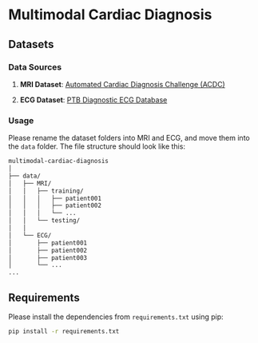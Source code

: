 # Multimodal Cardiac Diagnosis

## Datasets

### Data Sources
1. **MRI Dataset**: [Automated Cardiac Diagnosis Challenge (ACDC)](https://www.creatis.insa-lyon.fr/Challenge/acdc/databases.html)

2. **ECG Dataset**: [PTB Diagnostic ECG Database](https://physionet.org/content/ptbdb/1.0.0/)

### Usage
Please rename the dataset folders into MRI and ECG, and move them into the `data` folder. The file structure should look like this:

```bash
multimodal-cardiac-diagnosis
│
├── data/
│   ├── MRI/
│   │   ├── training/
│   │   │   ├── patient001
│   │   │   ├── patient002
│   │   │   └── ...
│   │   └── testing/
│   │   
│   └── ECG/
│       ├── patient001
│       ├── patient002
│       ├── patient003
│       └── ...
...
```

## Requirements

Please install the dependencies from `requirements.txt` using pip:
```bash
pip install -r requirements.txt
```
